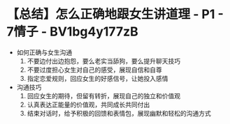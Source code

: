 # 【总结】怎么正确地跟女生讲道理 - P1 - 7情子 - BV1bg4y177zB

-   如何正确与女生沟通
    1.  不要边付出边抱怨，要么老实当舔狗，要么提升聊天技巧
    2.  不要过度担心女生对自己的感受，展现自信和自尊
    3.  指定恋爱规则，回应女生的好感信号，让她投入感情
-   沟通技巧
    1.  回应女生的期待，但留有转折，展现自己的独立和价值观
    2.  认真表达正能量的价值观，共同成长共同付出
    3.  结束对话时，给予积极的回馈和表情包，展现幽默和轻松的沟通方式